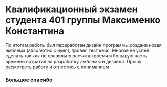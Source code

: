 # Квалификационный экзамен студента 401 группы Максименко Константина
По итогам работы был переработан дизайн программы,создана новая эмблема (абсолютно с нуля), провел тест кейс.
Многое не успел сделать так как не правильно расчитал время и большую часть времени потратил на разработку эмблемы и дизайна.
Прошу расмотреть работу и отнестись с пониманием
### Большое спасибо
